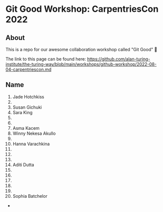 # Git Good Workshop: CarpentriesCon 2022

## About
This is a repo for our awesome collaboration workshop called "Git Good" :tada:

The link to this page can be found here: https://github.com/alan-turing-institute/the-turing-way/blob/main/workshops/github-workshop/2022-08-04-carpentriescon.md

## Name
1. Jade Hotchkiss
2.
3. Susan Gichuki
4. Sara King
5.
6.
7. Asma Kacem
8. Winny Nekesa Akullo
9.
10. Hanna Varachkina
11.
12.
13.
14. Aditi Dutta
15.
16.
17.
18.
19.
20. Sophia Batchelor

*
